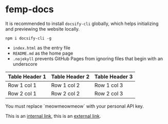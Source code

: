 # femp-docs

<p>It is recommended to install <code>docsify-cli</code> globally, which helps initializing and previewing the website locally.</p>

<pre v-pre="" data-lang="bash"><code class="lang-bash"><span class="token function">npm</span> i docsify-cli -g</code></pre>



<ul>
  <li><code>index.html</code> as the entry file</li>
  <li><code>README.md</code> as the home page</li>
  <li><code>.nojekyll</code> prevents GitHub Pages from ignoring files that begin with an underscore</li>
</ul>


Table Header 1 | Table Header 2 | Table Header 3
-------------- | -------------- | --------------
Row 1 col 1 | Row 1 col 2 | Row 1 col 3
Row 2 col 1 | Row 2 col 2 | Row 2 col 3


<aside class="notice">
You must replace `meowmeowmeow` with your personal API key.
</aside>


This is an [internal link](#error-code-definitions), this is an [external link](http://google.com).

